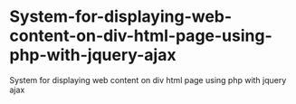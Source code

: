 # System-for-displaying-web-content-on-div-html-page-using-php-with-jquery-ajax
System for displaying web content on div html page using php with jquery ajax
